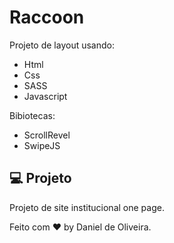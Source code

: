 # Raccoon

Projeto de layout usando:
* Html
* Css
* SASS
* Javascript


Bibiotecas:
* ScrollRevel
* SwipeJS


## 💻 Projeto
Projeto de site institucional one page.

Feito com ♥ by Daniel de Oliveira.
